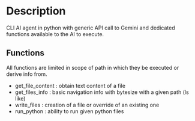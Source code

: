 # Description
CLI AI agent in python with generic API call to Gemini and dedicated functions available to the AI to execute.

## Functions 
All functions are limited in scope of path in which they be executed or derive info from.
- get_file_content : obtain text content of a file
- get_files_info : basic navigation info with bytesize with a given path (ls like)
- write_files : creation of a file or override of an existing one
- run_python : ability to run given python files
